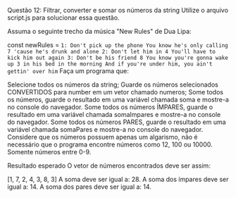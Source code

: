 Questão 12: Filtrar, converter e somar os números da string
Utilize o arquivo script.js para solucionar essa questão.

Assuma o seguinte trecho da música "New Rules" de Dua Lipa:

const newRules = `1: Don't pick up the phone
You know he's only calling 7 'cause he's drunk and alone
2: Don't let him in 4
You'll have to kick him out again
3: Don't be his friend 8
You know you're gonna wake up 3 in his bed in the morning
And if you're under him, you ain't gettin' over him`
Faça um programa que:

Selecione todos os números da string;
Guarde os números selecionados CONVERTIDOS para number em um vetor chamado numeros;
Some todos os números, guarde o resultado em uma variável chamada soma e mostre-a no console do navegador.
Some todos os números ÍMPARES, guarde o resultado em uma variável chamada somaImpares e mostre-a no console do navegador.
Some todos os números PARES, guarde o resultado em uma variável chamada somaPares e mostre-a no console do navegador.
Considere que os números possuem apenas um algarismo, não é necessário que o programa encontre números como 12, 100 ou 10000. Somente números entre 0-9.

Resultado esperado
O vetor de números encontrados deve ser assim:

[1, 7, 2, 4, 3, 8, 3]
A soma deve ser igual a: 28. A soma dos ímpares deve ser igual a: 14. A soma dos pares deve ser igual a: 14.
